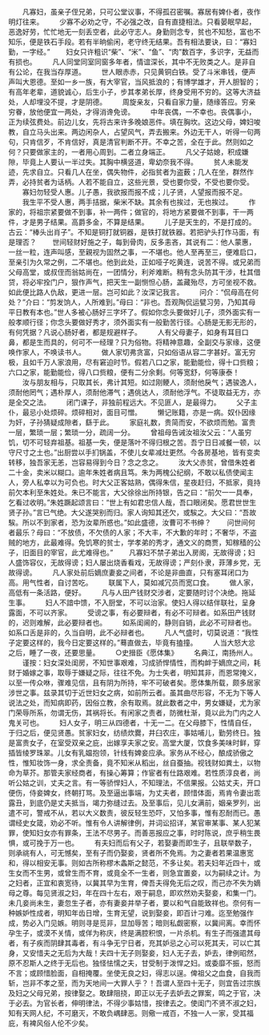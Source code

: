 <!-- { "loadSidebar": true } -->
　　凡寡妇，虽亲子侄兄弟，只可公堂议事，不得孤召密嘱。寡居有婢仆者，夜作明灯往来。 
　　少寡不必劝之守，不必强之改，自有直捷相法。只看晏眠早起，恶逸好劳，忙忙地无一刻丢空者，此必守志人。身勤则念专，贫也不知愁，富也不知乐，便是铁石手段。若有半晌偷闲，老守终无结果。吾有相法要诀，曰：“寡妇勤，一字经。” 
　　妇女只许粗识“柴”、“米”、“鱼”、“肉”数百字，多识字，无益而有损也。 
　　凡人同堂同室同窗多年者，情谊深长，其中不无败类之人。是非自有公论，在我当存厚道。 
　　世人眼赤赤，只见黄铜白铁。受了斗米串钱，便声声叫大恩德。至如一乡一族，有大宰官，当风抵浪的；有博学雄才，开人胆智的；有高年老辈，道貌诚心，后生小子，步其孝弟长厚，终身受用不穷的。这等大济益处，人却埋没不提，才是阴德。 
　　周旋亲友，只看自家力量，随缘答应。穷亲穷眷，放他便宜一两处，才得消谗免谤。 
　　中年丧偶，一不幸也。丧偶事小，正为续弦费处。前边儿女，先将古来许多晚娘恶件。填在胸坎。这边父母，婢妇唆教，自立马头出来。两边闲杂人，占望风气，弄去搬来。外边无干人，听得一句两句，只肯信歹，不肯信好，真是清官判断不开。不幸之苦，全在于此。然则如之何？只要做家主的，一者用心周到。二者立身端正。 
　　凡父子姑媳，积成嫌隙，毕竟上人要认一半过失。其胸中横竖道，卑幼奈我不得。 
　　贫人未能发迹，先求自立。只看几人在坐，偶失物件，必指贫者为盗薮；几人在坐，群然作弄，必持贫者为话柄。人若不能自立，这些光景，受也要你受，不受也要你受。 
　　寡妇勿轻受人惠。儿子愚，我欲报而报不成；儿子贤，人望报而报不足。 
　　我生平不受人惠，两手拮据，柴米不缺。其余有也挨过，无也挨过。 
　　作家的，将祖宗紧要做不到事，补一两件；做官的，将地方紧要做不到事，干一两件，才是男子结果。高爵多金，不算是结果。 
　　儿子是天生的，不是打成的。古云：“棒头出肖子”。不知是铜打就铜器，是铁打就铁器。若把驴头打作马面，有是理否？ 
　　世间轻财好施之子，每到骨肉，反多恚吝，其说有二：他人蒙惠，一丝一粒，连声叫感，至親视为固然之事，一不堪也。他人至再至三，便难启口，至亲引为久常之例，二不堪也。他到此处，正如哑子吃黄连，说苦不得。或兄弟而父母高堂，或叔侄而翁姑尚在，一团情分，利斧难断。稍有念头防其干涉，杜其借贷，将必牢拴门户，狠作声气，把天生一副恻怛心肠，盖藏殆尽，方可坐视不救。如此便比路人仇敌，更进一层。岂可如此？汝深记我言。 
　　问介：“侃母高在何处？”介曰：“剪发饷人，人所难到。”母曰：“非也。吾观陶侃运甓习劳，乃知其母平日教有本也。”世人多被心肠好三字坏了。假如你念头要做好儿子，须外面实有一般孝顺行径；你念头要做好秀才，须外面实有一般勤苦行径。心肠是无影无形的，有何凭据？凡说心肠好者，都是规避样子。 
　　人有父母妻子，如身有耳目口鼻，都是生而具的，何可不一经理？只为俗物。将精神意趣，全副交与家缘，这便唤作家人，不唤读书人。 
　　做人家切弗贪富，只如俗语从容二字甚好。富无穷极，且如千万人家浪用，尽有窘迫时节。假若八口之家，能勤能俭，得十口赀粮；六口之家，能勤能俭，得八口赀粮，便有二分余剩。何等宽舒，何等康泰！ 
　　汝与朋友相与，只取其长，弗计其短。如过刚鲠人，须耐他戾气；遇骏逸人，须耐他罔气；遇朴厚人，须耐他滞气；遇佻达人，须耐他浮气。不徒取益无方，亦是全交之法。 
　　闭门课子，非独前程远大。不见匪人，是最得力。 
　　父子主仆，最忌小处烦碎。烦碎相对，面目可憎。 
　　懒记账籍，亦是一病。奴仆因缘为奸，子孙猜疑成隙者，繇于此。 
　　家庭礼数，贵简而安，不欲烦而勉。富贵一层，繁琐一层；繁琐一分，疏阔一分。 
　　曾祖母告诫汝祖汝父云：“人虽穷饥，切不可轻弃祖基。祖基一失，便是落叶不得归根之苦。吾宁日日减餐一顿，以守尺寸之土也。”出厨尝以手扪锅盖，不使儿女辈减灶更然。今各房基地，皆有变卖转移，独吾家无恙，岂容易得到今日？念之念之。 
　　汝大父赤贫，曾借朱姓者二十金，卖米以糊口。逾年朱姓者病且笃。朱为两槐公纪纲，不敢以私债使闻主人，旁人私幸以为可负也。时大父正客姑熟，偶得朱信，星夜赶归，不抵家，竟持前欠本利至朱姓处。朱已不能言，大父徐徐出所持银，告之曰：“前欠一一具奉，乞看过收明。”朱姓蹶起颂言曰：“世上有如君忠信人哉，吾口眼闭矣。愿君世世生贤子孙。”言已气绝。大父遂哭别而归。家人询知其还欠，或騃之。大父曰：“吾故騃。所以不到家者，恐为汝辈所惑也。”如此盛德，汝曹可不书绅？ 
　　问世间何者最乐？母曰：“不放债，不欠债的人家；不大丰，不大歉的年时；不奢华，不盗贼的地方，此最难得。免饥寒的贫士，学孝弟的秀才，通文义的商贾，知稼穑的公子，旧面目的宰官，此尤难得也。” 
　　凡寡妇不禁子弟出入房阁，无故得谤；妇人盛饰容仪，无故得谤；妇人屡出烧香看戏，无故得谤；严刻仆隶，菲薄乡党，无故得谤。 
　　凡人家处前后嫡庶妻妾之间者，不论是非曲直，只有塞耳闭口为高。用气性者，自讨苦吃。 
　　联属下人，莫如减冗员而宽口食。 
　　做人家，高低有一条活路，便好。 
　　凡与人田产钱财交涉者，定要随时讨个决绝。拖延生事。 
　　妇人不諳中馈，不入厨堂，不可以治家。使妇人得以结伴联社，呈身露面，不可以齐家。 
　　受谤之事，有必要辩者，有必不可辩者。如系田产钱财的，迟则难解，此必要辩者也。 
　　如系闺阃的，静则自销，此必不可辩者也。如系口舌是非的，久当自明，此不必辩者也。 
　　凡人气盛时，切莫说道：“我性子定要这样的，我今日定要这样的。”蓦直做去，毕竟有搕撞。 
　　人当大怒大忿之后，睡了一夜，还要思量。 
　　○史搢臣《愿体集》 
　　名典江，南扬州人。 
　　谨按：妇女深处闺房，不知世事艰难，习成骄悍情性，而构衅于嫡庶之间，耗财于婚嫁之事，取辱于嫌疑之际，往往不免。为士失者，明知其非，而恩常掩义，以至一传众咻，骤难见信，且有阴为所持，牢不可破者矣。愿体集所载，颇多居家涉世之事。兹录其切于近世妇女之病，如前所云者。虽其曲尽形容，不无为下等人说法之处，而知病即药，因俗立教，余有取焉。就此数者之中，男女嫌疑，尤为家门荣辱所系，勿谓无伤，其祸将长。有闲家之责者，防微杜渐，竟以此为门内之人鬼关可也。 
　　妇人女子，明三从四德者，十无一二。在父母膝下，性情自任，于归之后，便见贤愚。贫家妇女，纺绩炊爨，井臼农庄，事姑哺儿，勤劳终日。独是富贵女子，在室受双亲之庇，出嫁享夫家之安。高堂大厦，饮食多美味时鲜，穿插皆绫罗珠翠。儿女有乳媪抱领，针线有婢妾应承。家务从不经心，酿成骄傲之性，惟知妆饰一身，求全责备，竟不知米从稻出，丝自蚕抽。视钱财如粪土，以物命为草芥。那管夫家经商者，有操心筹算；作宦者有仕路艰难。若性质淳良者，尚听公姑之训，丈夫之言。有一等骄悍妇人，不知理法，不信果报。公姑丈夫，开口便伤，侍妾婢女，终朝打骂。及至逼出事端，为丈夫者，顾惜体面，焉肯令妻出乖露丑，到底仍是丈夫抵当，竭力弥缝过去。及至事后，见儿女满前，姻亲罗列，出遣不可，警戒不从，若以大义数责，彼反轻生恐吓，又怕多事，惟有忍耐而已。愚谓经史女箴，劝必不听。惟有令人讲解律例，并词讼招详，某官审某事、某人犯某罪，使知妇女亦有罪条，王法不尽男子。而善恶报应之事，时时陈说，庶乎稍生畏惧，或可挽于万一也。 
　　有夫妇而后有父子，若娶妻而即生子，且联举数子，则承祧有人，可无憾矣，至有子而仍娶妾，贤者所不免焉。为之妻者若果温惠宽和，得以相安无事。则如古所称樛木螽斯之懿范，不多让矣。若夫妇年近四十，或生女而不生男，或曾生而不育，或竟全不一生者，则急宜置妾，以为嗣续之计。为之妇者，正宜和衷宽待，以冀其早为生育，俾吾夫得免无后之叹，而己亦不失为嫡母之尊。每见贤淑之妇，年在四十左右，艰于嗣息，即欢然劝夫娶妾，和集一门。未几妾尚未生，妻忽生子者，亦有妻妾并举子者，要以和气自能致祥也。奈何有一种嫉妒性成者，明知年齿日增，生育无望，说到娶妾，即百计刁难。迄至勉强作成，势必入门见嫉。明则寻是觅非，显加辱苦；暗则私觑密察，以冀间离。幸而怀孕生子，或漠不关情，或佯为称庆，终是满腔积恨，一片杀机。有生子而强遣其母者，有子疾而阴肆其毒者，有斗争无宁日者，充其妒忌之心可以死其夫，可以亡其身，又安惜夫之无后为大哉！夫四十无子则娶妾，妇人无子去，妒去，律例昭然，原不忍斯人之终于无后也。独怪怯懦之夫，甘受制于泼悍之妇。或委靡不振，怒而不言；或顾惜脸面，自相掩覆。坐使无良之妇，得志以逞。俾祖父之血食，自我而斩，岂非不孝之至，而为天地间一大罪人乎？！吾谓人至四十无子，则宜告过宗族及妇之父母兄弟，按律娶之。敢肆阻挠，即正以无子去妒去之罪案，鸣之于官，决于必去。为官长者，伸明律法，不得少事姑惜，按律去之。使闺门不贤不淑之妇，知有天网人纪，不可磨灭，不敢负嵎肆恶。则儆一戒百，不独一人一家，受其福庇，有裨风俗人伦不少矣。 
